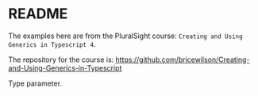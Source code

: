 # README

The examples here are from the PluralSight course: `Creating and Using Generics in Typescript 4`.

The repository for the course is: <https://github.com/bricewilson/Creating-and-Using-Generics-in-Typescript>

Type parameter.
